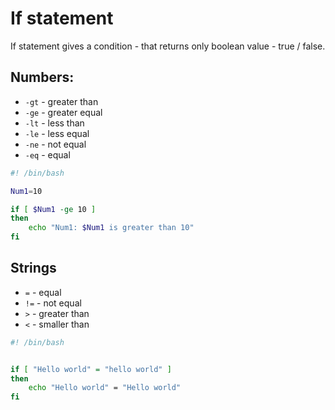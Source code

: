 # If statement

If statement gives a condition - that returns only boolean value - true / false.

## Numbers:

- `-gt` - greater than
- `-ge` - greater equal
- `-lt` - less than
- `-le` - less equal
- `-ne` - not equal
- `-eq` - equal

```bash
#! /bin/bash

Num1=10

if [ $Num1 -ge 10 ]
then
	echo "Num1: $Num1 is greater than 10"
fi
```

## Strings

- `=` - equal
- `!=` - not equal
- `>` - greater than
- `<` - smaller than

```bash
#! /bin/bash


if [ "Hello world" = "hello world" ]
then
	echo "Hello world" = "Hello world"
fi

```
